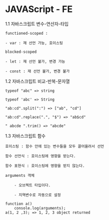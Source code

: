 # JAVAScript - FE

1.1 자바스크립트 변수-연산자-타입
~~~
functioned-scoped :

- var : 재 선언 가능, 호이스팅

blocked-scoped

- let : 재 선언 불가, 변경 가능

- const : 재 선언 불가, 변경 불가
~~~
1.2 자바스크립트 비교-반복-문자열
~~~
typeof "abc" => string

typeof 'abc' => String

"ab:cd".split(":") => ["ab", "cd"]

"ab:cd".replace(".", "$") => "ab$cd"

" abcde ".trim() => "abcde"
~~~
1.3 자바스크립트 함수
~~~
호이스팅 : 함수 안에 있는 변수들을 모두 끌어올려서 선언

함수 선언식 : 호이스팅에 영향을 받는다.

함수 표현식 : 호이스팅에 영향을 받지 않는다.

arguments 객체

	- 오브젝트 타입이다.

	- 지역변수로 자동으로 설정

function a()
	console.log(arguments);
a(1, 2 ,3); => 1, 2, 3 object returned
~~~